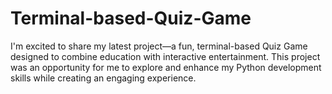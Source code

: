 # Terminal-based-Quiz-Game
I'm excited to share my latest project—a fun, terminal-based Quiz Game designed to combine education with interactive entertainment. This project was an opportunity for me to explore and enhance my Python development skills while creating an engaging experience.
